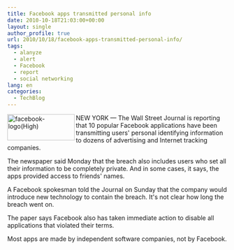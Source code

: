 ```yaml
---
title: Facebook apps transmitted personal info
date: 2010-10-18T21:03:00+00:00
layout: single
author_profile: true
url: 2010/10/18/facebook-apps-transmitted-personal-info/
tags:
  - alanyze
  - alert
  - Facebook
  - report
  - social networking
lang: en
categories: 
  - TechBlog
---
```

[<img title="facebook-logo(High)" border="0" alt="facebook-logo(High)" align="left" src="http://lh5.ggpht.com/_vaUVXcmC3OI/TLyvG5t1Q-I/AAAAAAAACtE/a2DigGtmxaU/facebook-logo%28High%29_thumb.jpg?imgmax=800" width="154" height="60" />](http://lh5.ggpht.com/_vaUVXcmC3OI/TLyvFYtbYEI/AAAAAAAACtA/bra5KIIZB_0/s1600-h/facebook-logo%28High%29%5B3%5D.jpg)NEW YORK — The Wall Street Journal is reporting that 10 popular Facebook applications have been transmitting users' personal identifying information to dozens of advertising and Internet tracking companies.

The newspaper said Monday that the breach also includes users who set all their information to be completely private. And in some cases, it says, the apps provided access to friends' names.

A Facebook spokesman told the Journal on Sunday that the company would introduce new technology to contain the breach. It's not clear how long the breach went on.

The paper says Facebook also has taken immediate action to disable all applications that violated their terms.

Most apps are made by independent software companies, not by Facebook.